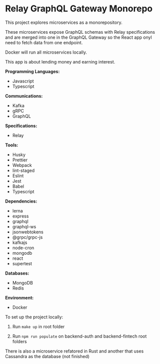 # Relay GraphQL Gateway Monorepo

This project explores microservices as a monorepository.

These microservices expose GraphQL schemas with Relay specifications and are merged into one in the GraphQL Gateway so the React app onyl need to fetch data from one endpoint.

Docker will run all microservices locally.

This app is about lending money and earning interest.

**Programming Languages:**

- Javascript
- Typescript

**Communications:**

- Kafka
- gRPC
- GraphQL

**Specifications:**

- Relay

**Tools:**

- Husky
- Prettier
- Webpack
- lint-staged
- Eslint
- Jest
- Babel
- Typescript

**Dependencies:**

- lerna
- express
- graphql
- graphql-ws
- jsonwebtokens
- @grpc/grpc-js
- kafkajs
- node-cron
- mongodb
- react
- supertest

**Databases:**

- MongoDB
- Redis

**Environment:**

- Docker

To set up the project locally:

1. Run `make up` in root folder

2. Run `npm run populate` on backend-auth and backend-fintech root folders

There is also a microservice refatored in Rust and another that uses Cassandra as the database (not finished)

